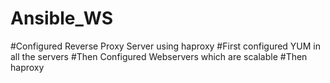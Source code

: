 # Ansible_WS
#Configured Reverse Proxy Server using haproxy 
#First configured YUM in all the servers 
#Then Configured Webservers which are scalable
#Then haproxy 
